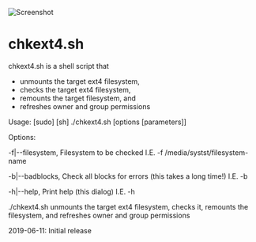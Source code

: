 ![Screenshot](https://i.imgur.com/xoB5LCY.png)


# chkext4.sh

chkext4.sh is a shell script that
- unmounts the target ext4 filesystem,
- checks the target ext4 filesystem,
- remounts the target filesystem, and
- refreshes owner and group permissions


Usage: [sudo] [sh] ./chkext4.sh [options [parameters]]

Options:

-f|--filesystem, Filesystem to be checked I.E. -f /media/systst/filesystem-name

-b|--badblocks, Check all blocks for errors (this takes a long time!) I.E. -b

-h|--help, Print help (this dialog) I.E. -h

./chkext4.sh unmounts the target ext4 filesystem, checks it, remounts the filesystem, and refreshes owner and group permissions


2019-06-11: Initial release
